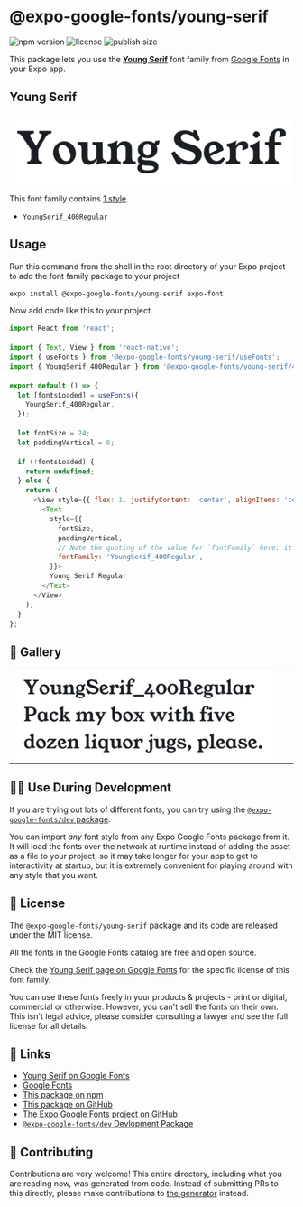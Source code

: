 # @expo-google-fonts/young-serif

![npm version](https://flat.badgen.net/npm/v/@expo-google-fonts/young-serif)
![license](https://flat.badgen.net/github/license/expo/google-fonts)
![publish size](https://flat.badgen.net/packagephobia/install/@expo-google-fonts/young-serif)

This package lets you use the [**Young Serif**](https://fonts.google.com/specimen/Young+Serif) font family from [Google Fonts](https://fonts.google.com/) in your Expo app.

## Young Serif

![Young Serif](./font-family.png)

This font family contains [1 style](#-gallery).

- `YoungSerif_400Regular`

## Usage

Run this command from the shell in the root directory of your Expo project to add the font family package to your project
```sh
expo install @expo-google-fonts/young-serif expo-font
```

Now add code like this to your project
```js
import React from 'react';

import { Text, View } from 'react-native';
import { useFonts } from '@expo-google-fonts/young-serif/useFonts';
import { YoungSerif_400Regular } from '@expo-google-fonts/young-serif/400Regular';

export default () => {
  let [fontsLoaded] = useFonts({
    YoungSerif_400Regular,
  });

  let fontSize = 24;
  let paddingVertical = 6;

  if (!fontsLoaded) {
    return undefined;
  } else {
    return (
      <View style={{ flex: 1, justifyContent: 'center', alignItems: 'center' }}>
        <Text
          style={{
            fontSize,
            paddingVertical,
            // Note the quoting of the value for `fontFamily` here; it expects a string!
            fontFamily: 'YoungSerif_400Regular',
          }}>
          Young Serif Regular
        </Text>
      </View>
    );
  }
};

```

## 🔡 Gallery


||||
|-|-|-|
|![YoungSerif_400Regular](.//400Regular/YoungSerif_400Regular.ttf.png)||||


## 👩‍💻 Use During Development

If you are trying out lots of different fonts, you can try using the [`@expo-google-fonts/dev` package](https://github.com/expo/google-fonts/tree/master/font-packages/dev#readme).

You can import *any* font style from any Expo Google Fonts package from it. It will load the fonts
over the network at runtime instead of adding the asset as a file to your project, so it may take longer
for your app to get to interactivity at startup, but it is extremely convenient
for playing around with any style that you want.

## 📖 License

The `@expo-google-fonts/young-serif` package and its code are released under the MIT license.

All the fonts in the Google Fonts catalog are free and open source.

Check the [Young Serif page on Google Fonts](https://fonts.google.com/specimen/Young+Serif) for the specific license of this font family.

You can use these fonts freely in your products & projects - print or digital, commercial or otherwise. However, you can't sell the fonts on their own. This isn't legal advice, please consider consulting a lawyer and see the full license for all details.

## 🔗 Links

- [Young Serif on Google Fonts](https://fonts.google.com/specimen/Young+Serif)
- [Google Fonts](https://fonts.google.com/)
- [This package on npm](https://www.npmjs.com/package/@expo-google-fonts/young-serif)
- [This package on GitHub](https://github.com/expo/google-fonts/tree/master/font-packages/young-serif)
- [The Expo Google Fonts project on GitHub](https://github.com/expo/google-fonts)
- [`@expo-google-fonts/dev` Devlopment Package](https://github.com/expo/google-fonts/tree/master/font-packages/dev)

## 🤝 Contributing

Contributions are very welcome! This entire directory, including what you are reading now, was generated from code. Instead of submitting PRs to this directly, please make contributions to [the generator](https://github.com/expo/google-fonts/tree/master/packages/generator) instead.
